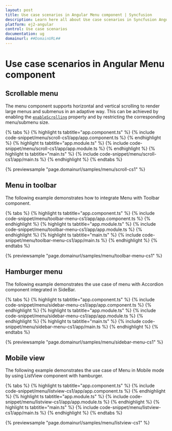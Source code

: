 ```yaml
---
layout: post
title: Use case scenarios in Angular Menu component | Syncfusion
description: Learn here all about Use case scenarios in Syncfusion Angular Menu component of Syncfusion Essential JS 2 and more.
platform: ej2-angular
control: Use case scenarios 
documentation: ug
domainurl: ##DomainURL##
---
```


# Use case scenarios in Angular Menu component

## Scrollable menu

The menu component supports horizontal and vertical scrolling to render large menus and submenus in an adaptive way. This can be achieved by enabling the [`enableScrolling`](https://ej2.syncfusion.com/angular/documentation/api/menu/#enablescrolling) property and by restricting the corresponding menu/submenu size.

{% tabs %}
{% highlight ts tabtitle="app.component.ts" %}
{% include code-snippet/menu/scroll-cs1/app/app.component.ts %}
{% endhighlight %}
{% highlight ts tabtitle="app.module.ts" %}
{% include code-snippet/menu/scroll-cs1/app/app.module.ts %}
{% endhighlight %}
{% highlight ts tabtitle="main.ts" %}
{% include code-snippet/menu/scroll-cs1/app/main.ts %}
{% endhighlight %}
{% endtabs %}
  
{% previewsample "page.domainurl/samples/menu/scroll-cs1" %}

## Menu in toolbar

The following example demonstrates how to integrate Menu with Toolbar component.

{% tabs %}
{% highlight ts tabtitle="app.component.ts" %}
{% include code-snippet/menu/toolbar-menu-cs1/app/app.component.ts %}
{% endhighlight %}
{% highlight ts tabtitle="app.module.ts" %}
{% include code-snippet/menu/toolbar-menu-cs1/app/app.module.ts %}
{% endhighlight %}
{% highlight ts tabtitle="main.ts" %}
{% include code-snippet/menu/toolbar-menu-cs1/app/main.ts %}
{% endhighlight %}
{% endtabs %}
  
{% previewsample "page.domainurl/samples/menu/toolbar-menu-cs1" %}

## Hamburger menu

The following example demonstrates the use case of menu with Accordion component integrated in SideBar.

{% tabs %}
{% highlight ts tabtitle="app.component.ts" %}
{% include code-snippet/menu/sidebar-menu-cs1/app/app.component.ts %}
{% endhighlight %}
{% highlight ts tabtitle="app.module.ts" %}
{% include code-snippet/menu/sidebar-menu-cs1/app/app.module.ts %}
{% endhighlight %}
{% highlight ts tabtitle="main.ts" %}
{% include code-snippet/menu/sidebar-menu-cs1/app/main.ts %}
{% endhighlight %}
{% endtabs %}
  
{% previewsample "page.domainurl/samples/menu/sidebar-menu-cs1" %}

## Mobile view

The following example demonstrates the use case of Menu in Mobile mode by using ListView component with hamburger.

{% tabs %}
{% highlight ts tabtitle="app.component.ts" %}
{% include code-snippet/menu/listview-cs1/app/app.component.ts %}
{% endhighlight %}
{% highlight ts tabtitle="app.module.ts" %}
{% include code-snippet/menu/listview-cs1/app/app.module.ts %}
{% endhighlight %}
{% highlight ts tabtitle="main.ts" %}
{% include code-snippet/menu/listview-cs1/app/main.ts %}
{% endhighlight %}
{% endtabs %}
  
{% previewsample "page.domainurl/samples/menu/listview-cs1" %}